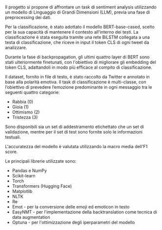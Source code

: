 Il progetto si propone di affrontare un task di sentiment analysis utilizzando un modello di Linguaggio di Grandi Dimensioni (LLM), previa una fase di preprocessing dei dati.

Per la classificazione, è stato adottato il modello BERT-base-cased, scelto per la sua capacità di mantenere il contesto all'interno dei testi. La classificazione è stata eseguita tramite una rete BiLSTM collegata a una testa di classificazione, che riceve in input il token CLS di ogni tweet da analizzare.

Durante la fase di backpropagation, gli ultimi quattro layer di BERT sono stati ulteriormente finetunati, con l'obiettivo di migliorare gli embedding del token CLS, adattandoli in modo più efficace al compito di classificazione.

Il dataset, fornito in file di testo, è stato raccolto da Twitter e annotato in base alla polarità emotiva. Il task di classificazione è multi-classe, con l’obiettivo di prevedere l’emozione predominante in ogni messaggio tra le seguenti quattro categorie:
-  Rabbia (0)
-  Gioia (1)  
-  Ottimismo (2)
-  Tristezza (3)

Sono disponibili sia un set di addestramento etichettato che un set di validazione, mentre per il set di test sono fornite solo le informazioni testuali.

L'accuratezza del modello è valutata utilizzando la macro media dell'F1 score.

Le principali librerie utilizzate sono:

- Pandas e NumPy 
- Scikit-learn
- Torch 
- Transformers (Hugging Face)
- Matplotlib 
- NLTK 
- Re 
- Emot - per la conversione delle emoji ed emoticon in testo
- EasyNMT - per l'implementazione della backtranslation come tecnica di data augmentation
- Optuna - per l'ottimizzazione degli iperparametri del modello
